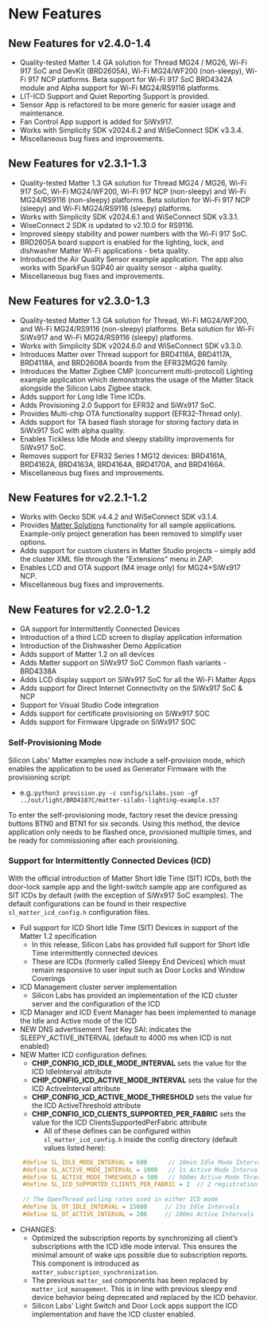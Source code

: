 # New Features

## New Features for v2.4.0-1.4

- Quality-tested Matter 1.4 GA solution for Thread MG24 / MG26, Wi-Fi 917 SoC and DevKit (BRD2605A), Wi-Fi MG24/WF200 (non-sleepy), Wi-Fi 917 NCP platforms. Beta support for Wi-Fi 917 SoC BRD4342A module and Alpha support for Wi-Fi MG24/RS9116 platforms.
- LIT-ICD Support and Quiet Reporting Support is provided.
- Sensor App is refactored to be more generic for easier usage and maintenance.
- Fan Control App support is added for SiWx917.
- Works with Simplicity SDK v2024.6.2 and WiSeConnect SDK v3.3.4.
- Miscellaneous bug fixes and improvements.

## New Features for v2.3.1-1.3

- Quality-tested Matter 1.3 GA solution for Thread MG24 / MG26, Wi-Fi 917 SoC, Wi-Fi MG24/WF200, Wi-Fi 917 NCP (non-sleepy) and Wi-Fi MG24/RS9116 (non-sleepy) platforms. Beta solution for Wi-Fi 917 NCP (sleepy) and Wi-Fi MG24/RS9116 (sleepy) platforms.
- Works with Simplicity SDK v2024.6.1 and WiSeConnect SDK v3.3.1.
- WiseConnect 2 SDK is updated to v2.10.0 for RS9116.
- Improved sleepy stability and power numbers with the Wi-Fi 917 SoC.
- BRD2605A board support is enabled for the lighting, lock, and dishwasher Matter Wi-Fi applications - beta quality.
- Introduced the Air Quality Sensor example application. The app also works with SparkFun SGP40 air quality sensor - alpha quality.
- Miscellaneous bug fixes and improvements.

## New Features for v2.3.0-1.3

- Quality-tested Matter 1.3 GA solution for Thread, Wi-Fi MG24/WF200, and Wi-Fi MG24/RS9116 (non-sleepy) platforms. Beta solution for Wi-Fi SiWx917 and Wi-Fi MG24/RS9116 (sleepy) platforms.
- Works with Simplicity SDK v2024.6.0 and WiSeConnect SDK v3.3.0.
- Introduces Matter over Thread support for BRD4116A, BRD4117A, BRD4118A, and BRD2608A boards from the EFR32MG26 family.
- Introduces the Matter Zigbee CMP (concurrent multi-protocol) Lighting example application which demonstrates the usage of the Matter Stack alongside the Silicon Labs Zigbee stack.
- Adds support for Long Idle Time ICDs.
- Adds Provisioning 2.0 Support for EFR32 and SiWx917 SoC.
- Provides Multi-chip OTA functionality support (EFR32-Thread only).
- Adds support for TA based flash storage for storing factory data in SiWx917 SoC with alpha quality.
- Enables Tickless Idle Mode and sleepy stability improvements for SiWx917 SoC.
- Removes support for EFR32 Series 1 MG12 devices: BRD4161A, BRD4162A, BRD4163A, BRD4164A, BRD4170A, and BRD4166A.
- Miscellaneous bug fixes and improvements.

## New Features for v2.2.1-1.2

- Works with Gecko SDK v4.4.2 and WiSeConnect SDK v3.1.4.
- Provides [Matter Solutions](../sld248-matter-overview-guides/matter-solutions.md) functionality for all sample applications. Example-only project generation has been removed to simplify user options.
- Adds support for custom clusters in Matter Studio projects – simply add the cluster XML file through the "Extensions" menu in ZAP.
- Enables LCD and OTA support (M4 image only) for MG24+SiWx917 NCP.
- Miscellaneous bug fixes and improvements.

## New Features for v2.2.0-1.2

- GA support for Intermittently Connected Devices
- Introduction of a third LCD screen to display application information
- Introduction of the Dishwasher Demo Application
- Adds support of Matter 1.2 on all devices
- Adds Matter support on SiWx917 SoC Common flash variants - BRD4338A
- Adds LCD display support on SiWx917 SoC for all the Wi-Fi Matter Apps
- Adds support for Direct Internet Connectivity on the SiWx917 SoC & NCP
- Support for Visual Studio Code integration
- Adds support for certificate provisioning on SiWx917 SOC
- Adds support for Firmware Upgrade on SiWx917 SOC

### Self-Provisioning Mode

Silicon Labs' Matter examples now include a self-provision mode, which enables the application to be used as Generator Firmware with the provisioning script:

- e.g.:`python3 provision.py -c config/silabs.json -gf ../out/light/BRD4187C/matter-silabs-lighting-example.s37`

To enter the self-provisioning mode, factory reset the device pressing buttons BTN0 and BTN1 for six seconds. Using this method, the device application only needs to be flashed once, provisioned multiple times, and be ready for commissioning after each provisioning.

### Support for Intermittently Connected Devices (ICD)

With the official introduction of Matter Short Idle Time (SIT) ICDs, both the door-lock sample app and the light-switch sample app are configured as SIT ICDs by default (with the exception of SiWx917 SoC examples).
The default configurations can be found in their respective `sl_matter_icd_config.h` configuration files.

- Full support for ICD Short Idle Time (SIT) Devices in support of the Matter 1.2 specification
  - In this release, Silicon Labs has provided full support for Short Idle Time intermittently connected devices
  - These are ICDs (formerly called Sleepy End Devices) which must remain responsive to user input such as Door Locks and Window Coverings
- ICD Management cluster server implementation
  - Silicon Labs has provided an implementation of the ICD cluster server and the configuration of the ICD
- ICD Manager and ICD Event Manager has been implemented to manage the Idle and Active mode of the ICD
- NEW DNS advertisement Text Key SAI: indicates the SLEEPY_ACTIVE_INTERVAL (default to 4000 ms when ICD is not enabled)
- NEW Matter ICD configuration defines:
  - **CHIP_CONFIG_ICD_IDLE_MODE_INTERVAL** sets the value for the ICD IdleInterval attribute
  - **CHIP_CONFIG_ICD_ACTIVE_MODE_INTERVAL** sets the value for the ICD ActiveInterval attribute
  - **CHIP_CONFIG_ICD_ACTIVE_MODE_THRESHOLD** sets the value for the ICD ActiveThreshold attribute
  - **CHIP_CONFIG_ICD_CLIENTS_SUPPORTED_PER_FABRIC** sets the value for the ICD ClientsSupportedPerFabric attribute
    - All of these defines can be configured within `sl_matter_icd_config.h` inside the config directory (default values listed here):

```cpp
    #define SL_IDLE_MODE_INTERVAL = 600      // 10min Idle Mode Interval
    #define SL_ACTIVE_MODE_INTERVAL = 1000   // 1s Active Mode Interval
    #define SL_ACTIVE_MODE_THRESHOLD = 500   // 500ms Active Mode Threshold
    #define SL_ICD_SUPPORTED_CLIENTS_PER_FABRIC = 2  // 2 registration slots per fabric
    
    // The OpenThread polling rates used in either ICD mode
    #define SL_OT_IDLE_INTERVAL = 15000     // 15s Idle Intervals
    #define SL_OT_ACTIVE_INTERVAL = 200     // 200ms Active Intervals
```

- CHANGES:
  - Optimized the subscription reports by synchronizing all client’s subscriptions with the ICD idle mode interval. This ensures the minimal amount of wake ups possible due to subscription reports. This component is introduced as `matter_subscription_synchronization`.
  - The previous `matter_sed` components has been replaced by `matter_icd_management`. This is in line with previous sleepy end device behavior being deprecated and replaced by the ICD behavior.
  - Silicon Labs' Light Switch and Door Lock apps support the ICD implementation and have the ICD cluster enabled.
